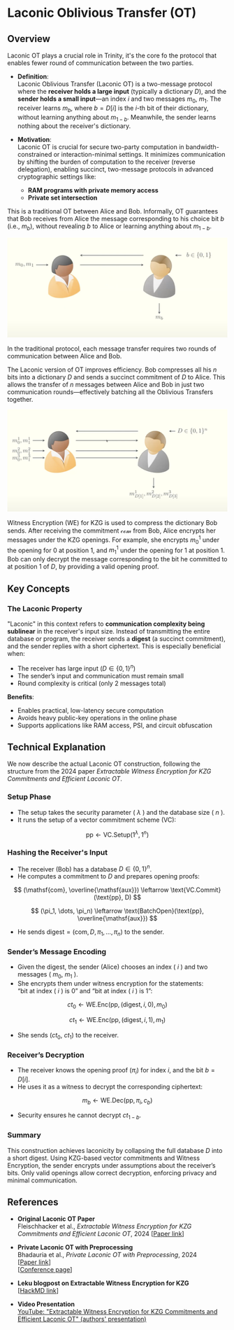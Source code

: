 # Laconic Oblivious Transfer (OT)

## Overview

Laconic OT plays a crucial role in Trinity, it's the core fo the protocol that enables fewer round of communication between the two parties.

- **Definition**:  
  Laconic Oblivious Transfer (Laconic OT) is a two-message protocol where the **receiver holds a large input** (typically a dictionary $D$), and the **sender holds a small input**—an index $i$ and two messages $m_0$, $m_1$. The receiver learns $m_b$, where $b = D[i]$ is the $i$-th bit of their dictionary, without learning anything about $m_{1-b}$. Meanwhile, the sender learns nothing about the receiver's dictionary.

- **Motivation**:  
  Laconic OT is crucial for secure two-party computation in bandwidth-constrained or interaction-minimal settings. It minimizes communication by shifting the burden of computation to the receiver (reverse delegation), enabling succinct, two-message protocols in advanced cryptographic settings like:
  - **RAM programs with private memory access**
  - **Private set intersection**

This is a traditional OT between Alice and Bob. Informally, OT guarantees that Bob receives from Alice the message corresponding to his choice bit $b$ (i.e., $m_b$), without revealing $b$ to Alice or learning anything about $m_{1-b}$.

![OT-communication](./images/OT-communication.png)

In the traditional protocol, each message transfer requires two rounds of communication between Alice and Bob.

The Laconic version of OT improves efficiency. Bob compresses all his $n$ bits into a dictionary $D$ and sends a succinct commitment of $D$ to Alice. This allows the transfer of $n$ messages between Alice and Bob in just two communication rounds—effectively batching all the Oblivious Transfers together.

![LOT-communication](./images/LOT-communication.png)

Witness Encryption (WE) for KZG is used to compress the dictionary Bob sends. After receiving the commitment $\mathcal{com}$ from Bob, Alice encrypts her messages under the KZG openings. For example, she encrypts $m_0^1$ under the opening for $0$ at position $1$, and $m_1^1$ under the opening for $1$ at position $1$. Bob can only decrypt the message corresponding to the bit he committed to at position $1$ of $D$, by providing a valid opening proof.

## Key Concepts

### The Laconic Property

"Laconic" in this context refers to **communication complexity being sublinear** in the receiver's input size. Instead of transmitting the entire database or program, the receiver sends a **digest** (a succinct commitment), and the sender replies with a short ciphertext. This is especially beneficial when:

- The receiver has large input ($D \in \{0,1\}^n$)
- The sender’s input and communication must remain small
- Round complexity is critical (only 2 messages total)

**Benefits**:

- Enables practical, low-latency secure computation
- Avoids heavy public-key operations in the online phase
- Supports applications like RAM access, PSI, and circuit obfuscation

## Technical Explanation

We now describe the actual Laconic OT construction, following the structure from the 2024 paper _Extractable Witness Encryption for KZG Commitments and Efficient Laconic OT_.

### Setup Phase

- The setup takes the security parameter ( $\lambda$ ) and the database size ( $n$ ).
- It runs the setup of a vector commitment scheme (VC):

$$
\text{pp} \leftarrow \text{VC.Setup}(1^\lambda, 1^n)
$$

### Hashing the Receiver's Input

- The receiver (Bob) has a database $D \in \{0,1\}^n$.
- He computes a commitment to $D$ and prepares opening proofs:

$$
(\mathsf{com}, \overline{\mathsf{aux}}) \leftarrow \text{VC.Commit}(\text{pp}, D)
$$

$$
(\pi_1, \dots, \pi_n) \leftarrow \text{BatchOpen}(\text{pp}, \overline{\mathsf{aux}})
$$

- He sends $\mathsf{digest} = (\mathsf{com}, D, \pi_1, \dots, \pi_n)$ to the sender.

### Sender’s Message Encoding

- Given the digest, the sender (Alice) chooses an index ( $i$ ) and two messages ( $m_0$, $m_1$ ).
- She encrypts them under witness encryption for the statements:  
  “bit at index ( $i$ ) is 0” and “bit at index ( $i$ ) is 1”:

$$
ct_0 \leftarrow \text{WE.Enc}(\text{pp}, (\mathsf{digest}, i, 0), m_0)
$$

$$
ct_1 \leftarrow \text{WE.Enc}(\text{pp}, (\mathsf{digest}, i, 1), m_1)
$$

- She sends ($ct_0$, $ct_1$) to the receiver.

### Receiver’s Decryption

- The receiver knows the opening proof ($\pi_i$) for index $i$, and the bit $b = D[i]$.
- He uses it as a witness to decrypt the corresponding ciphertext:

$$
m_b \leftarrow \text{WE.Dec}(\text{pp}, \pi_i, c_b)
$$

- Security ensures he cannot decrypt $ct_{1-b}$.

### Summary

This construction achieves laconicity by collapsing the full database $D$ into a short digest. Using KZG-based vector commitments and Witness Encryption, the sender encrypts under assumptions about the receiver’s bits. Only valid openings allow correct decryption, enforcing privacy and minimal communication.

## References

- **Original Laconic OT Paper**  
  Fleischhacker et al., _Extractable Witness Encryption for KZG Commitments and Efficient Laconic OT_, 2024
  [[Paper link](https://eprint.iacr.org/2017/972)]

- **Private Laconic OT with Preprocessing**  
  Bhadauria et al., _Private Laconic OT with Preprocessing_, 2024  
  [[Paper link](https://eprint.iacr.org/2024/264)]  
  [[Conference page](https://eurocrypt.iacr.org/2024/accepted.html)]

- **Leku blogpost on Extractable Witness Encryption for KZG**  
  [[HackMD link](https://www.leku.blog/kzg-we/)]

- **Video Presentation**  
  [YouTube: "Extractable Witness Encryption for KZG Commitments and Efficient Laconic OT" (authors' presentation)](https://www.youtube.com/watch?v=81Hq7Ij94vE)
